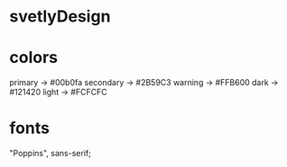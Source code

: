 # svetlyDesign


# colors
primary -> #00b0fa
secondary -> #2B59C3
warning -> #FFB600
dark -> #121420
light -> #FCFCFC

# fonts
"Poppins", sans-serif;
